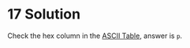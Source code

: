 # 17 Solution
Check the hex column in the [ASCII Table](https://www.asciitable.com/), answer is `p`.